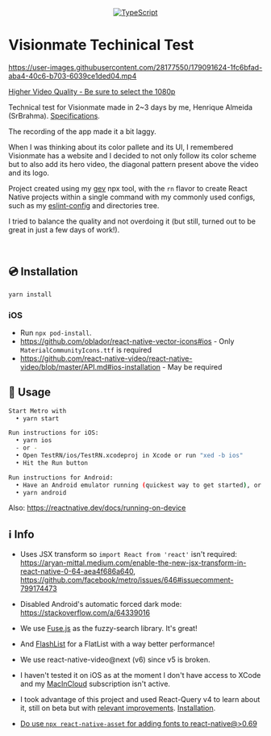 <!-- <img src=".logo.png" alt=visionmateHenrique/><br/> -->

<div align="center">

[![TypeScript](https://badgen.net/npm/types/env-var)](http://www.typescriptlang.org/)
</div>

# Visionmate Techinical Test

https://user-images.githubusercontent.com/28177550/179091624-1fc6bfad-aba4-40c6-b703-6039ce1ded04.mp4

[Higher Video Quality - Be sure to select the 1080p](https://drive.google.com/file/d/1PFEryKQYC4CtAui0-aHIBnp1YgMogjnK/view?usp=sharing)

Technical test for Visionmate made in 2~3 days by me, Henrique Almeida (SrBrahma). [Specifications](https://github.com/SrBrahma/visionmate-rn-application/blob/main/specifications.md).

The recording of the app made it a bit laggy.

When I was thinking about its color pallete and its UI, I remembered Visionmate has a website and I decided to not only follow its color scheme but to also add its hero video, the diagonal pattern present above the video and its logo.

Project created using my [gev](https://github.com/SrBrahma/gev) npx tool, with the `rn` flavor to create React Native projects within a single command with my commonly used configs, such as my [eslint-config](https://github.com/SrBrahma/eslint-config-gev) and directories tree.

I tried to balance the quality and not overdoing it (but still, turned out to be great in just a few days of work!).

<br/>

## 💿 Installation
```bash
yarn install
```

### iOS
* Run `npx pod-install`.
* https://github.com/oblador/react-native-vector-icons#ios - Only `MaterialCommunityIcons.ttf` is required
* https://github.com/react-native-video/react-native-video/blob/master/API.md#ios-installation - May be required

## 📖 Usage

```bash
Start Metro with
  • yarn start

Run instructions for iOS:
  • yarn ios
  - or -
  • Open TestRN/ios/TestRN.xcodeproj in Xcode or run "xed -b ios"
  • Hit the Run button

Run instructions for Android:
  • Have an Android emulator running (quickest way to get started), or a device connected.
  • yarn android
```

Also: https://reactnative.dev/docs/running-on-device

## ℹ️ Info

* Uses JSX transform so `import React from 'react'` isn't required:
https://aryan-mittal.medium.com/enable-the-new-jsx-transform-in-react-native-0-64-aea4f686a640, https://github.com/facebook/metro/issues/646#issuecomment-799174473

* Disabled Android's automatic forced dark mode: https://stackoverflow.com/a/64339016

* We use [Fuse.js](https://github.com/krisk/Fuse) as the fuzzy-search library. It's great!

* And [FlashList](https://github.com/shopify/flash-list) for a FlatList with a way better performance!

* We use react-native-video@next (v6) since v5 is broken.

* I haven't tested it on iOS as at the moment I don't have access to XCode and my [MacInCloud](https://www.macincloud.com) subscription isn't active.

* I took advantage of this project and used React-Query v4 to learn about it, still on beta but with [relevant improvements](https://tanstack.com/query/v4/docs/guides/migrating-to-react-query-4). [Installation](https://github.com/TanStack/query/issues/3790#issuecomment-1179431860).

* [Do use `npx react-native-asset` for adding fonts to react-native@>0.69](https://github.com/facebook/react-native/issues/34095#issuecomment-1174864177)